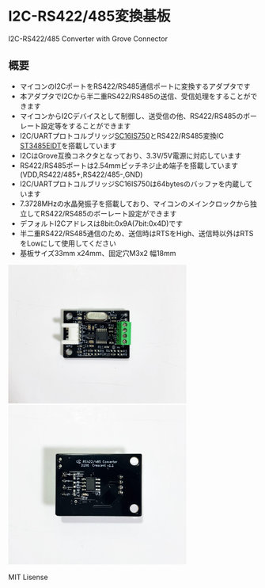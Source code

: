 # I2C-RS422/485変換基板 

I2C-RS422/485 Converter with Grove Connector

## 概要 
  * マイコンのI2CポートをRS422/RS485通信ポートに変換するアダプタです  
  * 本アダプタでI2Cから半二重RS422/RS485の送信、受信処理をすることができます  
  * マイコンからI2Cデバイスとして制御し、送受信の他、RS422/RS485のボーレート設定等をすることができます
  * I2C/UARTプロトコルブリッジ[SC16IS750][1]とRS422/RS485変換IC [ST3485EIDT][2]を搭載しています
  * I2CはGrove互換コネクタとなっており、3.3V/5V電源に対応しています
  * RS422/RS485ポートは2.54mmピッチネジ止め端子を搭載しています(VDD,RS422/485+,RS422/485-,GND)  
  * I2C/UARTプロトコルブリッジSC16IS750は64bytesのバッファを内蔵しています
  * 7.3728MHzの水晶発振子を搭載しており、マイコンのメインクロックから独立してRS422/RS485のボーレート設定ができます 
  * デフォルトI2Cアドレスは8bit:0x9A(7bit:0x4D)です  
  * 半二重RS422/RS485通信のため、送信時はRTSをHigh、送信時以外はRTSをLowにして使用してください    
  * 基板サイズ33mm x24mm、固定穴M3x2 幅18mm  

<img src="https://raw.githubusercontent.com/meerstern/I2C_RS422_RS485_Converter/main/IMG/img1.JPG" width="360">

<img src="https://raw.githubusercontent.com/meerstern/I2C_RS422_RS485_Converter/main/IMG/img2.JPG" width="360">

    
[1]: https://www.nxp.com/products/peripherals-and-logic/signal-chain/bridges/single-uart-with-i2c-bus-spi-interface-64-bytes-of-transmit-and-receive-fifos-irda-sir-built-in-support:SC16IS740_750_760 "*1"
[2]: https://www.st.com/ja/interfaces-and-transceivers/st3485ei.html "*2"
MIT Lisense
